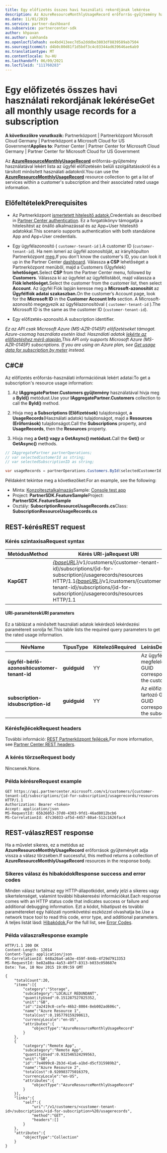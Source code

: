 ```yaml
---
title: Egy előfizetés összes havi használati rekordjának lekérése
description: Az AzureResourceMonthlyUsageRecord erőforrás-gyűjtemény használatával lekérte az ügyfél előfizetésén belüli szolgáltatások listáját és a hozzájuk társított minősített használati adatokat.
ms.date: 11/01/2019
ms.service: partner-dashboard
ms.subservice: partnercenter-sdk
author: khpavan
ms.author: sakhanda
ms.openlocfilehash: ee4bd413eec7d5a2dddbe3803df8839589ab7504
ms.sourcegitcommit: d4b0c80d81f1d5bdf3c4c03344ad639646ae6ab9
ms.translationtype: MT
ms.contentlocale: hu-HU
ms.lasthandoff: 06/09/2021
ms.locfileid: "111760283"
---
```

# <a name="get-all-monthly-usage-records-for-a-subscription"></a><span data-ttu-id="f7216-103">Egy előfizetés összes havi használati rekordjának lekérése</span><span class="sxs-lookup"><span data-stu-id="f7216-103">Get all monthly usage records for a subscription</span></span>

<span data-ttu-id="f7216-104">**A következőkre vonatkozik:** Partnerközpont | Partnerközpont Microsoft Cloud Germany | Partnerközpont a Microsoft Cloud for US Government</span><span class="sxs-lookup"><span data-stu-id="f7216-104">**Applies to**: Partner Center | Partner Center for Microsoft Cloud Germany | Partner Center for Microsoft Cloud for US Government</span></span>

<span data-ttu-id="f7216-105">Az [**AzureResourceMonthlyUsageRecord**](/dotnet/api/microsoft.store.partnercenter.models.usage.azureresourcemonthlyusagerecord) erőforrás-gyűjtemény használatával lekért lista az ügyfél előfizetésén belüli szolgáltatásokról és a társított minősített használati adatokról.</span><span class="sxs-lookup"><span data-stu-id="f7216-105">You can use the [**AzureResourceMonthlyUsageRecord**](/dotnet/api/microsoft.store.partnercenter.models.usage.azureresourcemonthlyusagerecord) resource collection to get a list of services within a customer's subscription and their associated rated usage information.</span></span>

## <a name="prerequisites"></a><span data-ttu-id="f7216-106">Előfeltételek</span><span class="sxs-lookup"><span data-stu-id="f7216-106">Prerequisites</span></span>

- <span data-ttu-id="f7216-107">Az Partnerközpont [ismertetett hitelesítő adatok.](partner-center-authentication.md)</span><span class="sxs-lookup"><span data-stu-id="f7216-107">Credentials as described in [Partner Center authentication](partner-center-authentication.md).</span></span> <span data-ttu-id="f7216-108">Ez a forgatókönyv támogatja a hitelesítést az önálló alkalmazással és az App+User hitelesítő adatokkal.</span><span class="sxs-lookup"><span data-stu-id="f7216-108">This scenario supports authentication with both standalone App and App+User credentials.</span></span>

- <span data-ttu-id="f7216-109">Egy ügyfélazonosító ( `customer-tenant-id` ).</span><span class="sxs-lookup"><span data-stu-id="f7216-109">A customer ID (`customer-tenant-id`).</span></span> <span data-ttu-id="f7216-110">Ha nem ismeri az ügyfél azonosítóját, az irányítópulton Partnerközpont [meg.](https://partner.microsoft.com/dashboard)</span><span class="sxs-lookup"><span data-stu-id="f7216-110">If you don't know the customer's ID, you can look it up in the Partner Center [dashboard](https://partner.microsoft.com/dashboard).</span></span> <span data-ttu-id="f7216-111">Válassza **a CSP** lehetőséget a Partnerközpont menüből, majd a Customers (Ügyfelek) **lehetőséget.**</span><span class="sxs-lookup"><span data-stu-id="f7216-111">Select **CSP** from the Partner Center menu, followed by **Customers**.</span></span> <span data-ttu-id="f7216-112">Válassza ki az ügyfelet az ügyféllistából, majd válassza a **Fiók lehetőséget.**</span><span class="sxs-lookup"><span data-stu-id="f7216-112">Select the customer from the customer list, then select **Account**.</span></span> <span data-ttu-id="f7216-113">Az ügyfél Fiók lapján keresse meg a **Microsoft-azonosítót** az **Ügyfélfiók adatai szakaszban.**</span><span class="sxs-lookup"><span data-stu-id="f7216-113">On the customer’s Account page, look for the **Microsoft ID** in the **Customer Account Info** section.</span></span> <span data-ttu-id="f7216-114">A Microsoft-azonosító megegyezik az ügyfélazonosítóval ( `customer-tenant-id` ).</span><span class="sxs-lookup"><span data-stu-id="f7216-114">The Microsoft ID is the same as the customer ID  (`customer-tenant-id`).</span></span>

- <span data-ttu-id="f7216-115">Egy előfizetés-azonosító.</span><span class="sxs-lookup"><span data-stu-id="f7216-115">A subscription identifier.</span></span>

<span data-ttu-id="f7216-116">*Ez az API csak Microsoft Azure (MS-AZR-0145P) előfizetéseket támogat. Azure-csomag használata esetén lásd: Használati adatok [lekérte az előfizetéshez mérő alapján.](get-a-customer-subscription-meter-usage-records.md)*</span><span class="sxs-lookup"><span data-stu-id="f7216-116">*This API only supports Microsoft Azure (MS-AZR-0145P) subscriptions. If you are using an Azure plan, see [Get usage data for subscription by meter](get-a-customer-subscription-meter-usage-records.md) instead.*</span></span>

## <a name="c"></a><span data-ttu-id="f7216-117">C\#</span><span class="sxs-lookup"><span data-stu-id="f7216-117">C\#</span></span>

<span data-ttu-id="f7216-118">Az előfizetés erőforrás-használati információinak lekért adatai:</span><span class="sxs-lookup"><span data-stu-id="f7216-118">To get a subscription's resource usage information:</span></span>

1. <span data-ttu-id="f7216-119">Az **IAggregatePartner.Customers gyűjtemény** használatával hívja meg a **ById()** metódust.</span><span class="sxs-lookup"><span data-stu-id="f7216-119">Use your **IAggregatePartner.Customers** collection to call the **ById()** method.</span></span>

2. <span data-ttu-id="f7216-120">Hívja meg **a Subscriptions (Előfizetések)** tulajdonságot, **a UsageRecords**(Használati adatok) tulajdonságot, majd a **Resources (Erőforrások)** tulajdonságot.</span><span class="sxs-lookup"><span data-stu-id="f7216-120">Call the **Subscriptions** property, and **UsageRecords**, then the **Resources** property.</span></span>
3. <span data-ttu-id="f7216-121">Hívja meg **a Get() vagy** **a GetAsync() metódust.**</span><span class="sxs-lookup"><span data-stu-id="f7216-121">Call the **Get()** or **GetAsync()** methods.</span></span>

``` csharp
// IAggregatePartner partnerOperations;
// var selectedCustomerId as string;
// var selectedSubscriptionID as string;

var usageRecords = partnerOperations.Customers.ById(selectedCustomerId).Subscriptions.ById(selectedSubscriptionId).UsageRecords.Resources.Get();
```

<span data-ttu-id="f7216-122">Példaként tekintse meg a következőket:</span><span class="sxs-lookup"><span data-stu-id="f7216-122">For an example, see the following:</span></span>

- <span data-ttu-id="f7216-123">Minta: [Konzoltesztalkalmazás](console-test-app.md)</span><span class="sxs-lookup"><span data-stu-id="f7216-123">Sample: [Console test app](console-test-app.md)</span></span>
- <span data-ttu-id="f7216-124">Project: **PartnerSDK.FeatureSample**</span><span class="sxs-lookup"><span data-stu-id="f7216-124">Project: **PartnerSDK.FeatureSample**</span></span>
- <span data-ttu-id="f7216-125">Osztály: **SubscriptionResourceUsageRecords.cs**</span><span class="sxs-lookup"><span data-stu-id="f7216-125">Class: **SubscriptionResourceUsageRecords.cs**</span></span>

## <a name="rest-request"></a><span data-ttu-id="f7216-126">REST-kérés</span><span class="sxs-lookup"><span data-stu-id="f7216-126">REST request</span></span>

### <a name="request-syntax"></a><span data-ttu-id="f7216-127">Kérés szintaxisa</span><span class="sxs-lookup"><span data-stu-id="f7216-127">Request syntax</span></span>

| <span data-ttu-id="f7216-128">Metódus</span><span class="sxs-lookup"><span data-stu-id="f7216-128">Method</span></span>  | <span data-ttu-id="f7216-129">Kérés URI-ja</span><span class="sxs-lookup"><span data-stu-id="f7216-129">Request URI</span></span>                                                                                                                                       |
|---------|---------------------------------------------------------------------------------------------------------------------------------------------------|
| <span data-ttu-id="f7216-130">**Kap**</span><span class="sxs-lookup"><span data-stu-id="f7216-130">**GET**</span></span> | <span data-ttu-id="f7216-131">[*{baseURL}*](partner-center-rest-urls.md)/v1/customers/{customer-tenant-id}/subscriptions/{id-for-subscription}/usagerecords/resources HTTP/1.1</span><span class="sxs-lookup"><span data-stu-id="f7216-131">[*{baseURL}*](partner-center-rest-urls.md)/v1/customers/{customer-tenant-id}/subscriptions/{id-for-subscription}/usagerecords/resources HTTP/1.1</span></span> |

#### <a name="uri-parameters"></a><span data-ttu-id="f7216-132">URI-paraméterek</span><span class="sxs-lookup"><span data-stu-id="f7216-132">URI parameters</span></span>

<span data-ttu-id="f7216-133">Ez a táblázat a minősített használati adatok lekérdező lekérdezési paramétereit sorolja fel.</span><span class="sxs-lookup"><span data-stu-id="f7216-133">This table lists the required query parameters to get the rated usage information.</span></span>

| <span data-ttu-id="f7216-134">Név</span><span class="sxs-lookup"><span data-stu-id="f7216-134">Name</span></span>                    | <span data-ttu-id="f7216-135">Típus</span><span class="sxs-lookup"><span data-stu-id="f7216-135">Type</span></span>     | <span data-ttu-id="f7216-136">Kötelező</span><span class="sxs-lookup"><span data-stu-id="f7216-136">Required</span></span> | <span data-ttu-id="f7216-137">Leírás</span><span class="sxs-lookup"><span data-stu-id="f7216-137">Description</span></span>                               |
|-------------------------|----------|----------|-------------------------------------------|
| <span data-ttu-id="f7216-138">**ügyfél-bérlő-azonosító**</span><span class="sxs-lookup"><span data-stu-id="f7216-138">**customer-tenant-id**</span></span>  | <span data-ttu-id="f7216-139">**guid**</span><span class="sxs-lookup"><span data-stu-id="f7216-139">**guid**</span></span> | <span data-ttu-id="f7216-140">Y</span><span class="sxs-lookup"><span data-stu-id="f7216-140">Y</span></span>        | <span data-ttu-id="f7216-141">Az ügyfélnek megfelelő GUID.</span><span class="sxs-lookup"><span data-stu-id="f7216-141">A GUID corresponding to the customer.</span></span>     |
| <span data-ttu-id="f7216-142">**subscription-id**</span><span class="sxs-lookup"><span data-stu-id="f7216-142">**subscription-id**</span></span> | <span data-ttu-id="f7216-143">**guid**</span><span class="sxs-lookup"><span data-stu-id="f7216-143">**guid**</span></span> | <span data-ttu-id="f7216-144">Y</span><span class="sxs-lookup"><span data-stu-id="f7216-144">Y</span></span>        | <span data-ttu-id="f7216-145">Az előfizetéshez tartozó GUID.</span><span class="sxs-lookup"><span data-stu-id="f7216-145">A GUID corresponding to the subscription.</span></span> |

### <a name="request-headers"></a><span data-ttu-id="f7216-146">Kérésfejlécek</span><span class="sxs-lookup"><span data-stu-id="f7216-146">Request headers</span></span>

<span data-ttu-id="f7216-147">További információ: [REST Partnerközpont fejlécek.](headers.md)</span><span class="sxs-lookup"><span data-stu-id="f7216-147">For more information, see [Partner Center REST headers](headers.md).</span></span>

### <a name="request-body"></a><span data-ttu-id="f7216-148">A kérés törzse</span><span class="sxs-lookup"><span data-stu-id="f7216-148">Request body</span></span>

<span data-ttu-id="f7216-149">Nincsenek.</span><span class="sxs-lookup"><span data-stu-id="f7216-149">None.</span></span>

### <a name="request-example"></a><span data-ttu-id="f7216-150">Példa kérésre</span><span class="sxs-lookup"><span data-stu-id="f7216-150">Request example</span></span>

```http
GET https://api.partnercenter.microsoft.com/v1/customers/{customer-tenant-id}/subscriptions/{id-for-subscription}/usagerecords/resources HTTP/1.1
Authorization: Bearer <token>
Accept: application/json
MS-RequestId: 65b26053-37d0-4303-9fd1-46ad8012bcb6
MS-CorrelationId: 47c36033-af5d-4457-80a4-512c1626fac4
```

## <a name="rest-response"></a><span data-ttu-id="f7216-151">REST-válasz</span><span class="sxs-lookup"><span data-stu-id="f7216-151">REST response</span></span>

<span data-ttu-id="f7216-152">Ha a művelet sikeres, ez a metódus az **AzureResourceMonthlyUsageRecord** erőforrások gyűjteményét adja vissza a válasz törzsében.</span><span class="sxs-lookup"><span data-stu-id="f7216-152">If successful, this method returns a collection of **AzureResourceMonthlyUsageRecord** resources in the response body.</span></span>

### <a name="response-success-and-error-codes"></a><span data-ttu-id="f7216-153">Sikeres válasz és hibakódok</span><span class="sxs-lookup"><span data-stu-id="f7216-153">Response success and error codes</span></span>

<span data-ttu-id="f7216-154">Minden válasz tartalmaz egy HTTP-állapotkódot, amely jelzi a sikeres vagy sikertelenséget, valamint további hibakeresési információkat.</span><span class="sxs-lookup"><span data-stu-id="f7216-154">Each response comes with an HTTP status code that indicates success or failure and additional debugging information.</span></span> <span data-ttu-id="f7216-155">Ezt a kódot, hibatípust és további paramétereket egy hálózati nyomkövetési eszközzel olvashatja be.</span><span class="sxs-lookup"><span data-stu-id="f7216-155">Use a network trace tool to read this code, error type, and additional parameters.</span></span> <span data-ttu-id="f7216-156">A teljes listát lásd: [Hibakódok.](error-codes.md)</span><span class="sxs-lookup"><span data-stu-id="f7216-156">For the full list, see [Error Codes](error-codes.md).</span></span>

### <a name="response-example"></a><span data-ttu-id="f7216-157">Példa válaszra</span><span class="sxs-lookup"><span data-stu-id="f7216-157">Response example</span></span>

```http
HTTP/1.1 200 OK
Content-Length: 12014
Content-Type: application/json
MS-CorrelationId: 648a26a4-a63e-459f-844b-4f29d7913353
MS-RequestId: be82a8ba-4a53-49f7-8313-b033c058687e
Date: Tue, 10 Nov 2015 19:09:59 GMT

{
    "totalCount":20,
    "items":[{
        "category":"Storage",
        "subcategory":"LOCALLY REDUNDANT",
        "quantityUsed":0.151287527825352,
        "unit":"GB",
        "id":"2a2419c0-cefe-46b2-8004-8eb002ad606c",
        "name":"Azure Resource 1",
        "totalCost":0.195779159290613,
        "currencyLocale":"en-US",
        "attributes":{
            "objectType":"AzureResourceMonthlyUsageRecord"
        }
    },
    {
        "category":"Remote App",
        "subcategory":"Remote App",
        "quantityUsed":0.932546524299563,
        "unit":"GB",
        "id":"7e4099c8-2b3d-41a6-a1bd-d5cf315989b2",
        "name":"Azure Resource 2",
        "totalCost":0.920983775016379,
        "currencyLocale":"en-US",
        "attributes":{
            "objectType":"AzureResourceMonthlyUsageRecord"
        }
    }],
    "links":{
        "self":{
            "uri":"/v1/customers/<customer-tenant-id>/subscriptions/<id-for-subscription>%20/usagerecords",
            "method":"GET",
            "headers":[]
        }
    },
    "attributes":{
        "objectType":"Collection"
    }
}
```
